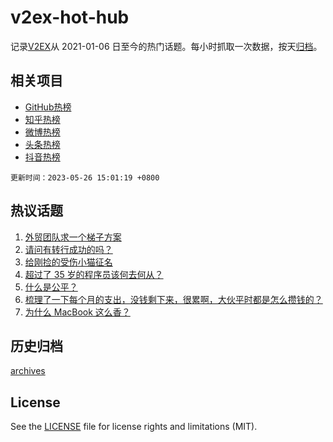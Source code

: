 # v2ex-hot-hub

 记录[V2EX](https://www.v2ex.com/)从 2021-01-06 日至今的热门话题。每小时抓取一次数据，按天[归档](archives)。
 
 ## 相关项目

- [GitHub热榜](https://github.com/it985/github-hot-hub)
- [知乎热榜](https://github.com/it985/zhihu-hot-hub)
- [微博热榜](https://github.com/it985/weibo-hot-hub)
- [头条热榜](https://github.com/it985/toutiao-hot-hub)
- [抖音热榜](https://github.com/it985/douyin-hot-hub)


 `更新时间：2023-05-26 15:01:19 +0800`

## 热议话题

1. [外贸团队求一个梯子方案](https://www.v2ex.com/t/942909)
1. [请问有转行成功的吗？](https://www.v2ex.com/t/943062)
1. [给刚捡的受伤小猫征名](https://www.v2ex.com/t/942998)
1. [超过了 35 岁的程序员该何去何从？](https://www.v2ex.com/t/942892)
1. [什么是公平？](https://www.v2ex.com/t/942965)
1. [梳理了一下每个月的支出，没钱剩下来，很累啊，大伙平时都是怎么攒钱的？](https://www.v2ex.com/t/943130)
1. [为什么 MacBook 这么香？](https://www.v2ex.com/t/942967)

## 历史归档

[archives](archives)

## License

See the [LICENSE](LICENSE) file for license rights and limitations (MIT).
